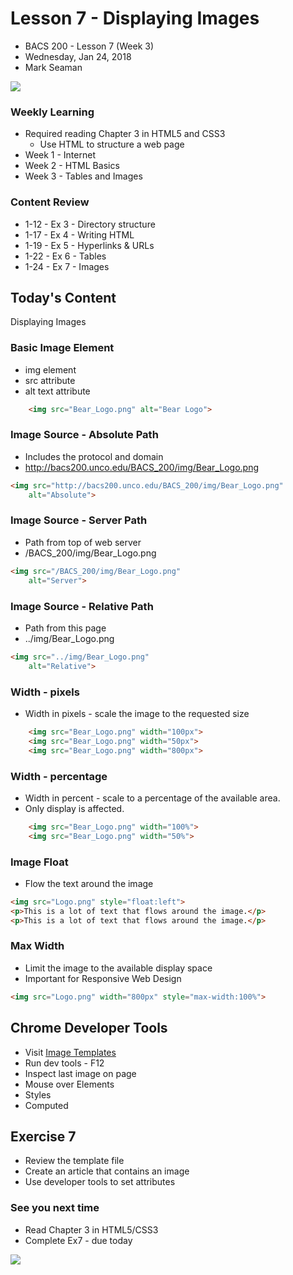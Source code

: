 # Lesson 7 - Displaying Images
* BACS 200 - Lesson 7 (Week 3)
* Wednesday, Jan 24, 2018
* Mark Seaman 

![](img/Bear_Logo.png)
         
### Weekly Learning
* Required reading Chapter 3 in HTML5 and CSS3
    * Use HTML to structure a web page
* Week 1 - Internet
* Week 2 - HTML Basics
* Week 3 - Tables and Images

### Content Review
* 1-12 - Ex 3 - Directory structure
* 1-17 - Ex 4 - Writing HTML
* 1-19 - Ex 5 - Hyperlinks & URLs
* 1-22 - Ex 6 - Tables
* 1-24 - Ex 7 - Images

## Today's Content
Displaying Images

### Basic Image Element
* img element
* src attribute
* alt text attribute

```html
    <img src="Bear_Logo.png" alt="Bear Logo">
```

### Image Source - Absolute Path
* Includes the protocol and domain
* http://bacs200.unco.edu/BACS_200/img/Bear_Logo.png

```html
<img src="http://bacs200.unco.edu/BACS_200/img/Bear_Logo.png"
    alt="Absolute">
```

### Image Source - Server Path
* Path from top of web server
* /BACS_200/img/Bear_Logo.png

```html
<img src="/BACS_200/img/Bear_Logo.png"
    alt="Server">
```

### Image Source - Relative Path
* Path from this page
* ../img/Bear_Logo.png

```html
<img src="../img/Bear_Logo.png"
    alt="Relative">
```

### Width - pixels
* Width in pixels - scale the image to the requested size

```html
    <img src="Bear_Logo.png" width="100px">
    <img src="Bear_Logo.png" width="50px">
    <img src="Bear_Logo.png" width="800px">
```

### Width - percentage
* Width in percent - scale to a percentage of the available area.
* Only display is affected.

```html
    <img src="Bear_Logo.png" width="100%">
    <img src="Bear_Logo.png" width="50%">
```

### Image Float
* Flow the text around the image

```html
<img src="Logo.png" style="float:left">
<p>This is a lot of text that flows around the image.</p>
<p>This is a lot of text that flows around the image.</p>
```

### Max Width
* Limit the image to the available display space
* Important for Responsive Web Design

```html
<img src="Logo.png" width="800px" style="max-width:100%">
```


## Chrome Developer Tools
* Visit [Image Templates](/BACS_200/templates/image.html)
* Run dev tools - F12
* Inspect last image on page
* Mouse over Elements
* Styles
* Computed


## Exercise 7
* Review the template file
* Create an article that contains an image
* Use developer tools to set attributes

### See you next time
* Read Chapter 3 in HTML5/CSS3
* Complete Ex7 - due today

![](img/MCB.png)


